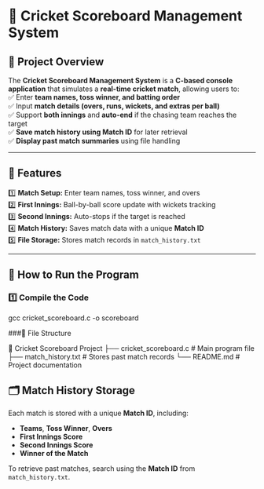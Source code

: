 # 🏏 Cricket Scoreboard Management System  

## 📌 Project Overview  
The **Cricket Scoreboard Management System** is a **C-based console application** that simulates a **real-time cricket match**, allowing users to:  
✅ Enter **team names, toss winner, and batting order**  
✅ Input **match details (overs, runs, wickets, and extras per ball)**  
✅ Support **both innings** and **auto-end** if the chasing team reaches the target  
✅ **Save match history using Match ID** for later retrieval  
✅ **Display past match summaries** using file handling  

---

## 🔧 Features  
1️⃣ **Match Setup:** Enter team names, toss winner, and overs  
2️⃣ **First Innings:** Ball-by-ball score update with wickets tracking  
3️⃣ **Second Innings:** Auto-stops if the target is reached  
4️⃣ **Match History:** Saves match data with a unique **Match ID**  
5️⃣ **File Storage:** Stores match records in `match_history.txt`  

---

## 🚀 How to Run the Program  
### **1️⃣ Compile the Code**  

gcc cricket_scoreboard.c -o scoreboard

  ###📂 File Structure  

📁 Cricket Scoreboard Project
├── cricket_scoreboard.c   # Main program file
├── match_history.txt      # Stores past match records
└── README.md              # Project documentation

## 🗂 Match History Storage  

Each match is stored with a unique **Match ID**, including:  

- **Teams**, **Toss Winner**, **Overs**  
- **First Innings Score**  
- **Second Innings Score**  
- **Winner of the Match**  

To retrieve past matches, search using the **Match ID** from `match_history.txt`.  

```bash


